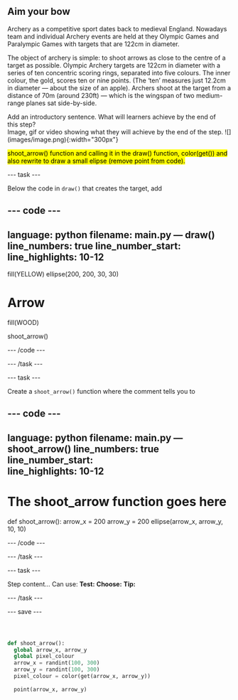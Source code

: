 ## Aim your bow

Archery as a competitive sport dates back to medieval England. Nowadays team and individual Archery events are held at they Olympic Games and Paralympic Games with targets that are 122cm in diameter. 

The object of archery is simple: to shoot arrows as close to the centre of a target as possible. Olympic Archery targets are 122cm in diameter with a series of ten concentric scoring rings, separated into five colours. The inner colour, the gold, scores ten or nine points. (The ‘ten’ measures just 12.2cm in diameter — about the size of an apple). Archers shoot at the target from a distance of 70m (around 230ft) — which is the wingspan of two medium-range planes sat side-by-side.


<div style="display: flex; flex-wrap: wrap">
<div style="flex-basis: 200px; flex-grow: 1; margin-right: 15px;">
Add an introductory sentence. What will learners achieve by the end of this step?
</div>
<div>
Image, gif or video showing what they will achieve by the end of the step. ![](images/image.png){:width="300px"}
</div>
</div>

<mark>shoot_arrow() function and calling it in the draw() function, color(get()) and also rewrite to draw a small elipse (remove point from code).</mark>

--- task ---

Below the code in `draw()` that creates the target, add 

--- code ---
---
language: python
filename: main.py — draw()
line_numbers: true
line_number_start:  
line_highlights: 10-12
---
  fill(YELLOW)
  ellipse(200, 200, 30, 30)
  
  # Arrow
  fill(WOOD)
  
  shoot_arrow()

--- /code ---

--- /task ---

--- task ---

Create a `shoot_arrow()` function where the comment tells you to

--- code ---
---
language: python
filename: main.py — shoot_arrow()
line_numbers: true
line_number_start:  
line_highlights: 10-12
---

# The shoot_arrow function goes here

def shoot_arrow():
  arrow_x = 200
  arrow_y = 200
  ellipse(arrow_x, arrow_y, 10, 10)

--- /code ---

--- /task ---


--- task ---

Step content... 
Can use:
**Test:**
**Choose:**
**Tip:**

--- /task ---

--- save ---


```python



def shoot_arrow():
  global arrow_x, arrow_y
  global pixel_colour
  arrow_x = randint(100, 300)
  arrow_y = randint(100, 300)
  pixel_colour = color(get(arrow_x, arrow_y))
    
  point(arrow_x, arrow_y)
  

```